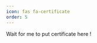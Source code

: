 ```yaml
---
icon: fas fa-certificate
order: 5
---
```


Wait for me to put certificate here !

<link rel="icon" type="image/x-icon" href="{{ '/assets/img/favicons/ild01@4x.ico' | relative_url }}">